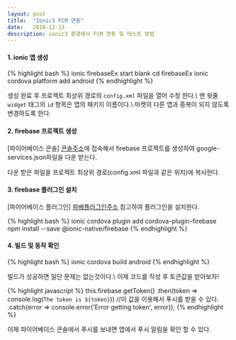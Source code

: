 ```yaml
---
layout: post
title:  "Ionic3 FCM 연동"
date:   2018-12-13
description: ionic3 환경에서 FCM 연동 및 테스트 방법
---
```

#### 1. ionic 앱 생성
{% highlight bash %}
ionic firebaseEx start blank
cd firebaseEx
ionic cordova platform add android
{% endhighlight %}

생성 완료 후 프로젝트 최상위 경로의 `config.xml` 파일을 열어 수정 한다.\\
맨 윗줄 `widget` 태그의 `id` 항목은 앱의 패키지 이름이다.\\
마켓의 다른 앱과 중복이 되지 않도록 변경하도록 한다.

#### 2. firebase 프로젝트 생성
[파이어베이스 콘솔] [콘솔주소]에 접속해서 firebase 프로젝트를 생성하여 google-services.json파일을 다운 받는다.
 
다운 받은 파일을 프로젝트 최상위 경로(config.xml 파일과 같은 위치)에 복사한다.

#### 3. firebase 플러그인 설치
[파이어베이스 플러그인] [파베플러그인주소] 참고하여 플러그인을 설치한다.

{% highlight bash %}
ionic cordova plugin add cordova-plugin-firebase
npm install --save @ionic-native/firebase
{% endhighlight %}

#### 4. 빌드 및 동작 확인
{% highlight bash %}
ionic cordova build android
{% endhighlight %}

빌드가 성공하면 일단 문제는 없는것이다.\\
이제 코드를 작성 후 토큰값을 받아보자!

{% highlight javascript %}
this.firebase.getToken()
  .then(token => console.log(`The token is ${token}`)) //이 값을 이용해서 푸시를 받을 수 있다.
  .catch(error => console.error('Error getting token', error));
{% endhighlight %}

이제 파이어베이스 콘솔에서 푸시를 보내면 앱에서 푸시 알림을 확인 할 수 있다.

[콘솔주소]: https://console.firebase.google.com/
[파베플러그인주소]: https://ionicframework.com/docs/native/firebase/